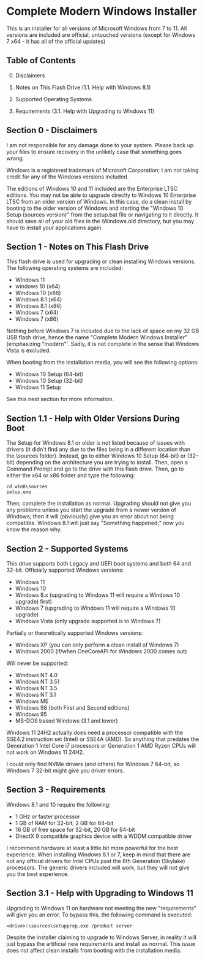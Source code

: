 # Complete Modern Windows Installer
This is an installer for all versions of Microsoft Windows from 7 to 11. All versions are included are official, untouched versions (except for Windows 7 x64 - it has all of the official updates)

Table of Contents
-----------------

0. Disclaimers

1. Notes on This Flash Drive (1.1. Help with Windows 8.1)

2. Supported Operating Systems

3. Requirements (3.1. Help with Upgrading to Windows 11)



Section 0 - Disclaimers
-----------------------

I am not responsible for any damage done to your system. Please back up your files to ensure recovery in the unlikely case that something goes wrong.

Windows is a registered trademark of Microsoft Corporation; I am not taking credit for any of the Windows versions included.

The editions of Windows 10 and 11 included are the Enterprise LTSC editions. You may not be able to upgrade directly to Windows 10 Enterprise LTSC from an older version of Windows. In this case, do a clean install by booting to the older version of Windows and starting the "Windows 10 Setup (sources version)"
from the setup.bat file or navigating to it directly. It should save all of your old files in the \Windows.old directory, but you may have to install your applications again.



Section 1 - Notes on This Flash Drive
-------------------------------------

This flash drive is used for upgrading or clean installing Windows versions. The following operating systems are included:
-	Windows 11
-	windows 10 (x64)
-	Windows 10 (x86)
-	Windows 8.1 (x64)
-	Windows 8.1 (x86)
-	Windows 7 (x64)
-	Windows 7 (x86)

Nothing before Windows 7 is included due to the lack of space on my 32 GB USB flash drive, hence the name "Complete Modern Windows Installer" (emphasizing "modern"'. Sadly, it is not complete in the sense that Windows Vista is excluded.

When booting from the installation media, you will see the following options:
-	Windows 10 Setup (64-bit)
-	Windows 10 Setup (32-bit)
-	Windows 11 Setup

See this next section for more information.

Section 1.1 - Help with Older Versions During Boot
--------------------------------------------------

The Setup for Windows 8.1 or older is not listed because of issues with drivers (it didn't find any due to the files being in a different location than the \sources folder). Instead, go to either Windows 10 Setup (64-bit) or (32-bit) depending on the architecture you are trying to install. Then, open a Command Prompt and go to the drive with this flash drive. Then, go to either the x64 or x86 folder and type the following:

	cd win8\sources
	setup.exe

Then, complete the installation as normal. Upgrading should not give you any problems unless you start the upgrade from a newer version of Windows; then it will (obviously) give you an error about not being compatible. Windows 8.1 will just say "Something happened;" now you know the reason why.



Section 2 - Supported Systems
-----------------------------

This drive supports both Legacy and UEFI boot systems and both 64 and 32-bit. Officially supported Windows versions:
-	Windows 11
-	Windows 10
-	Windows 8.x (upgrading to Windows 11 will require a Windows 10 upgrade) first)
-	Windows 7 (upgrading to Windows 11 will require a Windows 10 upgrade)
-	Windows Vista (only upgrade supported is to Windows 7)

Partially or theoretically supported Windows versions:
-	Windows XP (you can only perform a clean install of Windows 7)
-	Windows 2000 (if/when OneCoreAPI for Windows 2000 comes out)

Will never be supported:
-	Windows NT 4.0
-	Windows NT 3.51
-	Windows NT 3.5
-	Windows NT 3.1
-	Windows ME
-	Windows 98 (both First and Second editions)
-	Windows 95
-	MS-DOS based Windows (3.1 and lower)

Windows 11 24H2 actually does need a processor compatible with the SSE4.2 instruction set (Intel) or SSE4A (AMD). So anything that predates the Generation 1 Intel Core i7 processors or Generation 1 AMD Ryzen CPUs will not work on Windows 11 24H2.

I could only find NVMe drivers (and others) for Windows 7 64-bit, so Windows 7 32-bit might give you driver errors.



Section 3 - Requirements
------------------------

Windows 8.1 and 10 require the following:
-	1 GHz or faster processor
-	1 GB of RAM for 32-bit; 2 GB for 64-bit
-	16 GB of free space for 32-bit, 20 GB for 64-bit
-	DirectX 9 compatible graphics device with a WDDM compatible driver

I recommend hardware at least a little bit more powerful for the best experience. When installing Windows 8.1 or 7, keep in mind that there are not any official drivers for Intel CPUs past the 6th Generation (Skylake) processors. The generic drivers included will work, but they will not give you the best experience.

Section 3.1 - Help with Upgrading to Windows 11
-----------------------------------------------

Upgrading to Windows 11 on hardware not meeting the new "requirements" will give you an error. To bypass this, the following command is executed:

	<drive>:\sources\setupprep.exe /product server

Despite the installer claiming to upgrade to Windows Server, in reality it will just bypass the artificial new requirements and install as normal. This issue does not affect clean installs from booting with the installation media.
